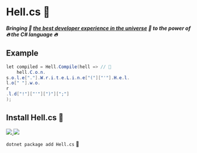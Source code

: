 # Hell.cs 🚀
***Bringing 🚀 [the best developer experience in the universe](https://github.com/hell-js/hell.js) 🚀 to the power of 🔥 the C# language 🔥***

## Example
```cs
let compiled = Hell.Compile(hell => // 🚀
    hell.C.o.n.
s.o.l.e["."].W.r.i.t.e.L.i.n.e["("]["'"].H.e.l.
l.o[" "].w.o.
r
.l.d["!"]["'"][")"][";"]
);
```

## Install Hell.cs 🚀
[![](https://img.shields.io/nuget/dt/Hell.cs?style=for-the-badge) ![](https://img.shields.io/nuget/v/Hell.cs?style=for-the-badge)](https://www.nuget.org/packages/Hell.cs)

`dotnet package add Hell.cs` 🚀